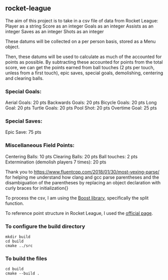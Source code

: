 ## rocket-league

The aim of this project is to take in a csv file of data from Rocket League:
Player as a string
Score as an integer
Goals as an integer
Assists as an integer
Saves as an integer
Shots as an integer

These datums will be collected on a per person basis, stored as a Menu object.

Then, these datums will be used to calculate as much of the accounted for points as possible.
By subtracting these accounted for points from the total score, we can get the points earned
from ball touches (2 pts per touch, unless from a first touch), epic saves, special goals, demolishing,
centering and clearing balls.

### Special Goals:
Aerial Goals: 20 pts
Backwards Goals: 20 pts
Bicycle Goals: 20 pts
Long Goal: 20 pts
Turtle Goals: 20 pts
Pool Shot: 20 pts
Overtime Goal: 25 pts

### Special Saves:
Epic Save: 75 pts

### Miscellaneous Field Points:
Centering Balls: 10 pts
Clearing Balls: 20 pts
Ball touches: 2 pts
Extermination (demolish players 7 times): 20 pts

Thank you to https://www.fluentcpp.com/2018/01/30/most-vexing-parse/
for helping me understand how clang and gcc parse parentheses and 
the disambiguation of the parentheses by replacing an object declaration
with curly braces for initialization{}

To process the csv, I am using the [Boost library](https://www.boost.org/doc/libs/1_50_0/doc/html/string_algo/usage.html#id3207193), specifically the split function.

To reference point structure in Rocket League, I used the [official page](https://rocketleague.fandom.com/wiki/Points).

### To configure the build directory
```shell
mkdir build
cd build
cmake ../src
```

### To build the files
```shell
cd build
cmake --build .
```
